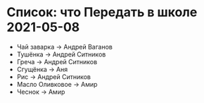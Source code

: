 # Список: что Передать в школе 2021-05-08

- Чай заварка → Андрей Ваганов
- Тушёнка → Андрей Ситников
- Греча → Андрей Ситников
- Сгущёнка → Аня
- Рис → Андрей Ситников
- Масло Оливковое → Амир
- Чеснок → Амир